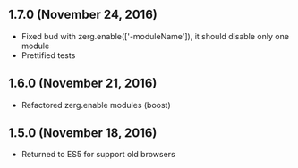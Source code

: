 ## 1.7.0 (November 24, 2016)
- Fixed bud with zerg.enable(['-moduleName']), it should disable only one module
- Prettified tests

## 1.6.0 (November 21, 2016)
- Refactored zerg.enable modules (boost)

## 1.5.0 (November 18, 2016)
- Returned to ES5 for support old browsers